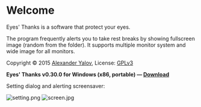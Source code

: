 # Welcome #

Eyes' Thanks is a software that protect your eyes. 

The program frequently alerts you to take rest breaks by showing fullscreen image (random from the folder).
It supports multiple monitor system and wide image for all monitors.

Copyright © 2015 [Alexander Yalov](mailto:alexander.yalov@gmail.com), License: [GPLv3](http://www.gnu.org/licenses/gpl-3.0.html)

**Eyes' Thanks v0.30.0 for Windows (x86, portable) — [Download](https://bitbucket.org/flart/eyes-thanks/downloads/EyesThanks_v0.30.0.7z)**

Setting dialog and alerting screensaver:

![setting.png](https://bitbucket.org/repo/rr7nxk/images/3635807857-setting.png)
![screen.jpg](https://bitbucket.org/repo/rr7nxk/images/4033221739-screen.jpg)